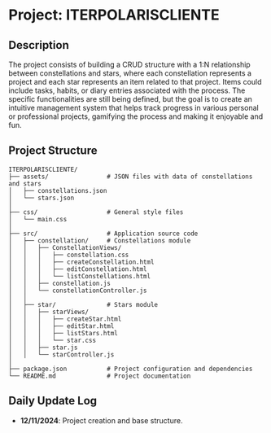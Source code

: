 # Project: ITERPOLARISCLIENTE

## Description
The project consists of building a CRUD structure with a 1:N relationship between constellations and stars, where each constellation represents a project and each star represents an item related to that project. Items could include tasks, habits, or diary entries associated with the process. The specific functionalities are still being defined, but the goal is to create an intuitive management system that helps track progress in various personal or professional projects, gamifying the process and making it enjoyable and fun.

## Project Structure

```
ITERPOLARISCLIENTE/
├── assets/                # JSON files with data of constellations and stars
│   ├── constellations.json
│   └── stars.json
│
├── css/                   # General style files
│   └── main.css
│
├── src/                   # Application source code
│   ├── constellation/     # Constellations module
│   │   ├── ConstellationViews/
│   │   │   ├── constellation.css
│   │   │   ├── createConstellation.html
│   │   │   ├── editConstellation.html
│   │   │   └── listConstellations.html
│   │   ├── constellation.js
│   │   └── constellationController.js
│   │
│   ├── star/              # Stars module
│   │   ├── starViews/
│   │   │   ├── createStar.html
│   │   │   ├── editStar.html
│   │   │   ├── listStars.html
│   │   │   └── star.css
│   │   ├── star.js
│   │   └── starController.js
│
├── package.json           # Project configuration and dependencies
└── README.md              # Project documentation
```

## Daily Update Log

- **12/11/2024**: Project creation and base structure.
